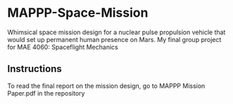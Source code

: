 # MAPPP-Space-Mission
Whimsical space mission design for a nuclear pulse propulsion vehicle that would set up permanent human presence on Mars. My final group project for MAE 4060: Spaceflight Mechanics

## Instructions

To read the final report on the mission design, go to MAPPP Mission Paper.pdf in the repository
